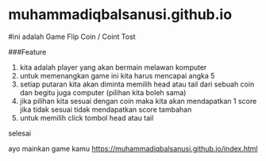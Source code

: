 # muhammadiqbalsanusi.github.io

#ini adalah Game Flip Coin / Coint Tost
 
 ###Feature
 1. kita adalah player yang akan bermain melawan komputer
 2. untuk memenangkan game ini kita harus mencapai angka 5
 3. setiap putaran kita akan diminta memilih head atau tail dari sebuah coin dan begitu juga computer (pilihan kita boleh sama)
 4. jika pilihan kita sesuai dengan coin maka kita akan mendapatkan 1 score jika tidak sesuai tidak mendapatkan score tambahan
 5. untuk memilih click tombol head atau tail

selesai

ayo mainkan game kamu https://muhammadiqbalsanusi.github.io/index.html
